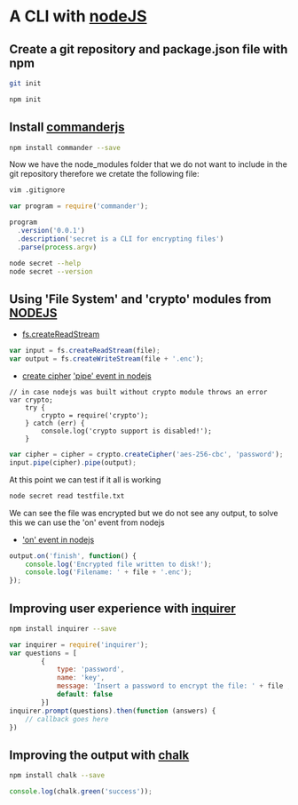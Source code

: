 # A CLI with [nodeJS](https://nodejs.org/)


## Create a git repository and package.json file with npm

```bash
git init
```
```bash
npm init
```

## Install [commanderjs](https://github.com/tj/commander.js)

```bash
npm install commander --save 
```

Now we have the node_modules folder that we do not want to include in the git repository therefore we cretate the following file:
```bash
vim .gitignore
```

```javascript
var program = require('commander');

program
  .version('0.0.1')
  .description('secret is a CLI for encrypting files')
  .parse(process.argv)
```

```bash
node secret --help
node secret --version 

```

## Using 'File System' and 'crypto' modules from [NODEJS](https://nodejs.org/api/)

- [fs.createReadStream](https://nodejs.org/api/fs.html#fs_fs_createreadstream_path_options)

```javascript
var input = fs.createReadStream(file);
var output = fs.createWriteStream(file + '.enc');
```

- [create cipher](https://nodejs.org/api/crypto.html#crypto_crypto_createcipher_algorithm_password)
['pipe' event in nodejs](https://nodejs.org/api/stream.html#stream_event_pipe)

```javacript
// in case nodejs was built without crypto module throws an error
var crypto;
	try {
		crypto = require('crypto');
	} catch (err) {
		console.log('crypto support is disabled!');
	}

```

```javascript
var cipher = cipher = crypto.createCipher('aes-256-cbc', 'password');
input.pipe(cipher).pipe(output);

```
At this point we can test if it all is working
```bash
node secret read testfile.txt
```

We can see the file was encrypted but we do not see any output, to solve this we can use the 'on' event from nodejs

- ['on' event in nodejs](https://nodejs.org/api/events.html#events_emitter_on_eventname_listener)
```javascript
output.on('finish', function() {
	console.log('Encrypted file written to disk!');
	console.log('Filename: ' + file + '.enc');
});
```

## Improving user experience with [inquirer](https://github.com/sboudrias/Inquirer.js)

```bash
npm install inquirer --save
```

```javascript
var inquirer = require('inquirer');
var questions = [
		{
			type: 'password',
			name: 'key',
			message: 'Insert a password to encrypt the file: ' + file ,
			default: false
		}]
inquirer.prompt(questions).then(function (answers) {
	// callback goes here
})
```

## Improving the output with [chalk](https://github.com/chalk/chalk)

```bash
npm install chalk --save
```
```javascript
console.log(chalk.green('success'));
```
